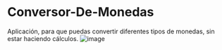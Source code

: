 # Conversor-De-Monedas
Aplicación, para que puedas convertir diferentes tipos de monedas, sin estar haciendo cálculos.
![image](https://github.com/user-attachments/assets/cb064480-04f3-4282-a5d8-ce0ced34a926)
